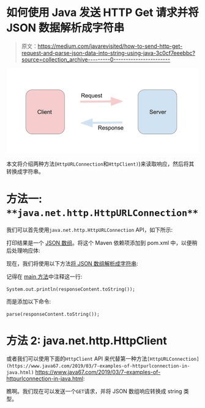 # 如何使用 Java 发送 HTTP Get 请求并将 JSON 数据解析成字符串

> 原文：<https://medium.com/javarevisited/how-to-send-http-get-request-and-parse-json-data-into-string-using-java-3c0cf7eeebbc?source=collection_archive---------0----------------------->

![](img/21507b9cd041549d4ee6a24e8fb1170c.png)

本文将介绍两种方法(`HttpURLConnection`和`HttpClient)`)来读取响应，然后将其转换成字符串。

# **方法一:** `**java.net.http.HttpURLConnection**`

我们可以首先使用`java.net.http.HttpURLConnection` API，如下所示:

打印结果是一个 [JSON 数组](https://www.java67.com/2015/02/how-to-parse-json-tofrom-java-object.html)。将这个 Maven 依赖项添加到 pom.xml 中，以便稍后处理响应体:

现在，我们将使用以下方法[将 JSON 数组解析成字符串](https://javarevisited.blogspot.com/2013/04/convert-json-array-to-string-array-list-java-from.html):

记得在 [main 方法](https://www.java67.com/2014/02/can-you-run-java-program-without-main-method.html)中注释这一行:

`System.out.println(responseContent.toString());`

而是添加以下命令:

`parse(responseContent.toString());`

# 方法 2: java.net.http.HttpClient

或者我们可以使用下面的`HttpClient` API 来代替第一种方法`[HttpURLConnection](https://www.java67.com/2019/03/7-examples-of-httpurlconnection-in-java.html)` <https://www.java67.com/2019/03/7-examples-of-httpurlconnection-in-java.html>:

瞧啊。我们现在可以发送一个`GET`请求，并将 JSON 数组响应转换成 string 类型。